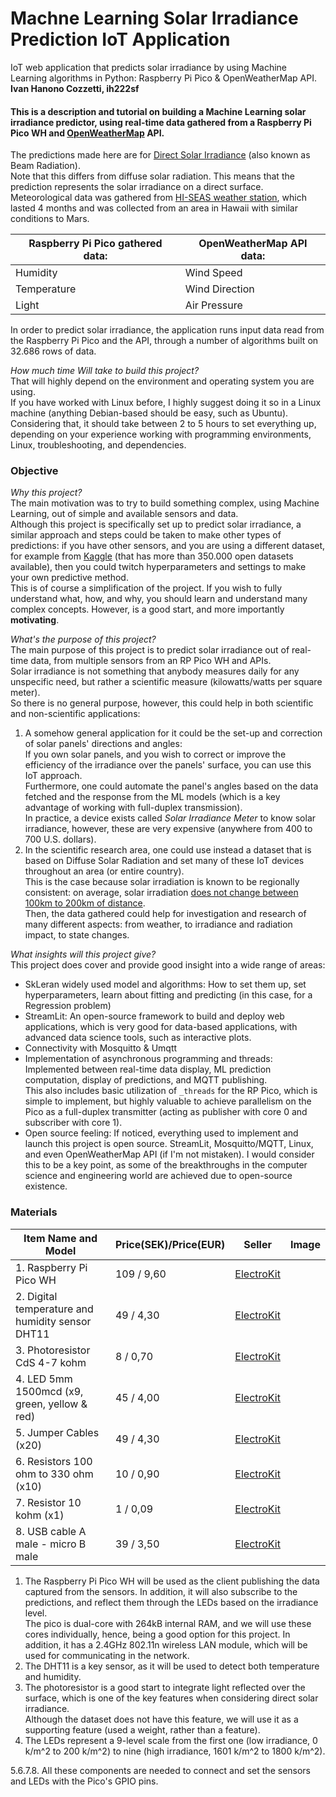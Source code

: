 # Machne Learning Solar Irradiance Prediction IoT Application
IoT web application that predicts solar irradiance by using Machine Learning algorithms in Python: Raspberry Pi Pico &amp; OpenWeatherMap API.<br>
**Ivan Hanono Cozzetti, ih222sf**

#### This is a description and tutorial on building a Machine Learning solar irradiance predictor, using real-time data gathered from a Raspberry Pi Pico WH and [OpenWeatherMap](https://openweathermap.org/) API.

The predictions made here are for [Direct Solar Irradiance](https://globalsolaratlas.info/support/faq) (also known as Beam Radiation).<br>
Note that this differs from diffuse solar radiation. This means that the prediction represents the solar irradiance on a direct surface.<br>
Meteorological data was gathered from [HI-SEAS weather station](https://www.hi-seas.org/), which lasted 4 months and was collected from an area in Hawaii with similar conditions to Mars. 

| Raspberry Pi Pico gathered data:  |OpenWeatherMap API data: |
|---|---|
| Humidity | Wind Speed |  
| Temperature | Wind Direction  | 
| Light | Air Pressure |  

In order to predict solar irradiance, the application runs input data read from the Raspberry Pi Pico and the API, through a number of algorithms built on 32.686 rows of data.

*How much time Will take to build this project?*<br>
That will highly depend on the environment and operating system you are using.<br>
If you have worked with Linux before, I highly suggest doing it so in a Linux machine (anything Debian-based should be easy, such as Ubuntu).<br>
Considering that, it should take between 2 to 5 hours to set everything up, depending on your experience working with programming environments, Linux, troubleshooting, and dependencies. 

### Objective
*Why this project?*<br>
The main motivation was to try to build something complex, using Machine Learning, out of simple and available sensors and data.<br>
Although this project is specifically set up to predict solar irradiance, a similar approach and steps could be taken to make other types of predictions: if you have other sensors, and
you are using a different dataset, for example from [Kaggle](https://www.kaggle.com/) (that has more than 350.000 open datasets available), then you could twitch hyperparameters and settings to
make your own predictive method.<br>
This is of course a simplification of the project. If you wish to fully understand what, how, and why, you should learn and understand many complex concepts. However, is a good start, and more importantly **motivating**.

*What's the purpose of this project?* <br>
The main purpose of this project is to predict solar irradiance out of real-time data, from multiple sensors from an RP Pico WH and APIs.<br>
Solar irradiance is not something that anybody measures daily for any unspecific need, but rather a scientific measure (kilowatts/watts per square meter).<br>
So there is no general purpose, however, this could help in both scientific and non-scientific applications:
1. A somehow general application for it could be the set-up and correction of solar panels' directions and angles: <br>
If you own solar panels, and you wish to correct or improve the efficiency of the irradiance over the panels' surface, you can use this IoT approach.<br>
Furthermore, one could automate the panel's angles based on the data fetched and the response from the ML models (which is a key advantage of working with full-duplex transmission).<br>
In practice, a device exists called *Solar Irradiance Meter* to know solar irradiance, however, these are very expensive (anywhere from 400 to 700 U.S. dollars).
2. In the scientific research area, one could use instead a dataset that is based on Diffuse Solar Radiation and set many of these IoT devices throughout an area (or entire country).<br>
This is the case because solar irradiation is known to be regionally consistent: on average, solar irradiation [does not change between 100km to 200km of distance](https://www.youtube.com/watch?v=cok7xtKnvV0). <br> 
Then, the data gathered could help for investigation and research of many different aspects: from weather, to irradiance and radiation impact, to state changes. <br>


*What insights will this project give?*  <br>
This project does cover and provide good insight into a wide range of areas:
- SkLeran widely used model and algorithms: How to set them up, set hyperparameters, learn about fitting and predicting (in this case, for a Regression problem)
- StreamLit: An open-source framework to build and deploy web applications, which is very good for data-based applications, with advanced data science tools, such as interactive plots.
- Connectivity with Mosquitto & Umqtt
- Implementation of asynchronous programming and threads: Implemented between real-time data display, ML prediction computation, display of predictions, and MQTT publishing.<br>
  This also includes basic utilization of `_threads` for the RP Pico, which is simple to implement, but highly valuable to achieve parallelism on the Pico as a full-duplex transmitter (acting as publisher with core 0 and subscriber with core 1).
- Open source feeling: If noticed, everything used to implement and launch this project is open source. StreamLit, Mosquitto/MQTT, Linux, and even OpenWeatherMap API (if I'm not mistaken).
I would consider this to be a key point, as some of the breakthroughs in the computer science and engineering world are achieved due to open-source existence. <br>


### Materials
<!---TODO: ADD IMAGES-------------------------------------------------------------------------------------------------------------)-->
| Item Name and Model | Price(SEK)/Price(EUR) | Seller | Image |
|---|---|---|---|
| 1. Raspberry Pi Pico WH | 109  /  9,60| [ElectroKit](https://www.electrokit.com/raspberry-pi-pico-wh) | |
| 2. Digital temperature and humidity sensor DHT11 | 49  /  4,30 | [ElectroKit](https://www.electrokit.com/digital-temperatur-och-fuktsensor-dht11) | | 
| 3. Photoresistor CdS 4-7 kohm | 8  /  0,70 | [ElectroKit](https://www.electrokit.com/fotomotstand-cds-4-7-kohm)| | 
| 4. LED 5mm 1500mcd (x9, green, yellow & red) | 45  /  4,00 | [ElectroKit](https://www.electrokit.com/led-5mm-rod-diffus-1500mcd) | | 
| 5. Jumper Cables (x20) | 49  /  4,30 | [ElectroKit](https://www.electrokit.com/labbsladd-40-pin-30cm-hane/hane) | | 
| 6. Resistors 100 ohm to 330 ohm (x10) | 10  /  0,90 | [ElectroKit](https://www.electrokit.com/motstand-kolfilm-0.25w-330ohm-330r) | | 
| 7. Resistor 10 kohm (x1) | 1  /  0,09 | [ElectroKit](https://www.electrokit.com/motstand-kolfilm-0.25w-10kohm-10k) | | 
| 8. USB cable A male - micro B male | 39  /  3,50 | [ElectroKit](https://www.electrokit.com/usb-kabel-a-hane-micro-b-5p-hane-1.8m) | | 


1. The Raspberry Pi Pico WH will be used as the client publishing the data captured from the sensors. In addition, it will also subscribe to the predictions, and reflect them through the LEDs based on the irradiance level. <br>
The pico is dual-core with 264kB internal RAM, and we will use these cores individually, hence, being a good option for this project. In addition, it has a 2.4GHz 802.11n wireless LAN module, which will be used for communicating in the network.
2. The DHT11 is a key sensor, as it will be used to detect both temperature and humidity.
3. The photoresistor is a good start to integrate light reflected over the surface, which is one of the key features when considering direct solar irradiance.<br>
Although the dataset does not have this feature, we will use it as a supporting feature (used a weight, rather than a feature).<br>
4. The LEDs represent a 9-level scale from the first one (low irradiance, 0 k/m^2 to 200 k/m^2) to nine (high irradiance, 1601 k/m^2 to 1800 k/m^2).

5.6.7.8. All these components are needed to connect and set the sensors and LEDs with the Pico's GPIO pins.

